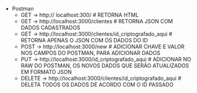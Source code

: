  - Postman
    - GET -> http:// localhost:300/  # RETORNA HTML
    - GET -> http://localhost:3000/clientes # RETORNA JSON COM DADOS CADASTRADOS
    - GET -> http://localhost:3000/clientes/id_criptografado_aqui # RETORNA APENAS O JSON COM OS DADOS DO ID
    - POST -> http://localhost:3000/new # ADICIONAR CHAVE E VALOR NOS CAMPOS DO POSTMAN, PARA ADICIONAR DADOS
    - PUT -> http://localhost:3000/id_criptografado_aqui # ADICIONAR NO RAW DO POSTMAN, OS NOVOS DADOS QUE SERÃO ATUALIZADOS EM FORMATO JSON
    - DELETE -> http://localhost:3000/clientes/id_criptografado_aqui # DELETA TODOS OS DADOS DE ACORDO COM O ID PASSADO